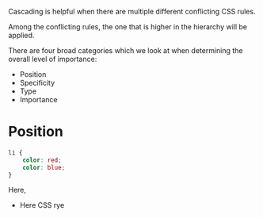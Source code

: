 Cascading is helpful when there are multiple different conflicting CSS rules.

Among the conflicting rules, the one that is higher in the hierarchy will be applied.

There are four broad categories which we look at when determining the overall level of importance:
- Position
- Specificity
- Type
- Importance

# Position

```css
li {
	color: red;
	color: blue;
}
```

Here,
- Here CSS rye